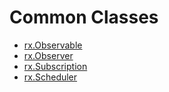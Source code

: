 # Common Classes

- [rx.Observable](https://github.com/Netflix/RxJava/blob/master/rxjava-core/src/main/java/rx/Observable.java)
- [rx.Observer](https://github.com/Netflix/RxJava/blob/master/rxjava-core/src/main/java/rx/Observer.java)
- [rx.Subscription](https://github.com/Netflix/RxJava/blob/master/rxjava-core/src/main/java/rx/Subscription.java)
- [rx.Scheduler](https://github.com/Netflix/RxJava/blob/master/rxjava-core/src/main/java/rx/Scheduler.java)

